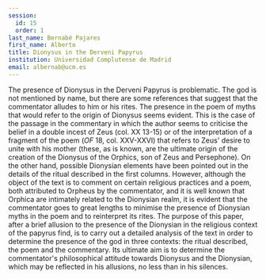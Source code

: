 ```yaml
---
session:
  id: 15
  order: 1
last_name: Bernabé Pajares
first_name: Alberto
title: Dionysus in the Derveni Papyrus
institution: Universidad Complutense de Madrid
email: albernab@ucm.es
---
```


The presence of Dionysus in the Derveni Papyrus is problematic. The god is not mentioned by name, but there are some references that suggest that the commentator alludes to him or his rites. The presence in the poem of myths that would refer to the origin of Dionysus seems evident. This is the case of the passage in the commentary in which the author seems to criticise the belief in a double incest of Zeus (col. XX 13-15) or of the interpretation of a fragment of the poem (*OF* 18, col. XXV-XXVI) that refers to Zeus' desire to unite with his mother (these, as is known, are the ultimate origin of the creation of the Dionysus of the Orphics, son of Zeus and Persephone). On the other hand, possible Dionysian elements have been pointed out in the details of the ritual described in the first columns. However, although the object of the text is to comment on certain religious practices and a poem, both attributed to Orpheus by the commentator, and it is well known that Orphica are intimately related to the Dionysian realm, it is evident that the commentator goes to great lengths to minimise the presence of Dionysian myths in the poem and to reinterpret its rites. The purpose of this paper, after a brief allusion to the presence of the Dionysian in the religious context of the papyrus find, is to carry out a detailed analysis of the text in order to determine the presence of the god in three contexts: the ritual described, the poem and the commentary. Its ultimate aim is to determine the commentator's philosophical attitude towards Dionysus and the Dionysian, which may be reflected in his allusions, no less than in his silences.
